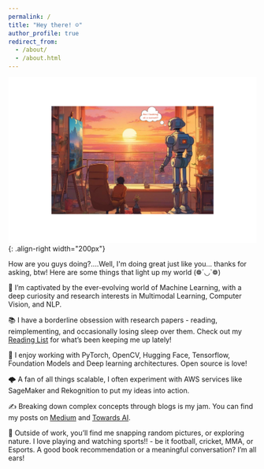 ```yaml
---
permalink: /
title: "Hey there! ☺️"
author_profile: true
redirect_from: 
  - /about/
  - /about.html
---
```

![multimodality](robot.png){: .align-right width="200px"}

How are you guys doing?....Well, I'm doing great just like you... thanks for asking, btw! Here are some things that light up my world (❁´◡`❁)

🧠 I’m captivated by the ever-evolving world of Machine Learning, with a deep curiosity and research interests in Multimodal Learning, Computer Vision, and NLP.

📚 I have a borderline obsession with research papers - reading, reimplementing, and occasionally losing sleep over them. Check out my [Reading List](https://huggingface.co/collections/thubZ9/my-reading-list-677bbae8877a0efbab57392f) for what’s been keeping me up lately!

🔧 I enjoy working with PyTorch, OpenCV, Hugging Face, Tensorflow, Foundation Models and Deep learning architectures. Open source is love!

🌩️ A fan of all things scalable, I often experiment with AWS services like SageMaker and Rekognition to put my ideas into action.

✍️ Breaking down complex concepts through blogs is my jam. You can find my posts on [Medium](https://medium.com/@thube09) and [Towards AI](https://pub.towardsai.net/).

🌳 Outside of work, you’ll find me snapping random pictures, or exploring nature. I love playing and watching sports!! - be it football, cricket, MMA, or Esports. A good book recommendation or a meaningful conversation? I’m all ears!



